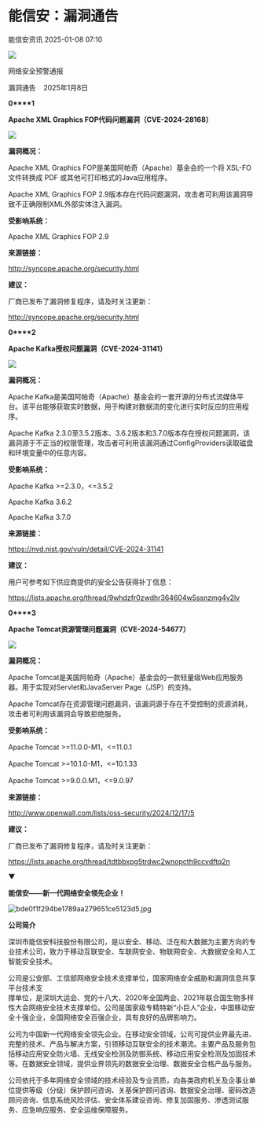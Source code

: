 #  能信安：漏洞通告   
 能信安资讯   2025-01-08 07:10  
  
![](https://mmbiz.qpic.cn/sz_mmbiz_png/f7EgONBwTiczzCzHNwiagNicnFtwJRHV0sYhjHicPqwiaVpwZTTKE7LlZqtia0r5icibShaJjlmdMdZ5AAjozz5CpZ0myA/640?wx_fmt=png&from=appmsg "")  
  
网络安全预警通报  
  
漏洞通告    2025年1月8日  
  
  
  
**0****1**  
  
**Apache XML Graphics FOP代码问题漏洞（CVE-2024-28168）**  
  
![](https://mmbiz.qpic.cn/sz_mmbiz_png/f7EgONBwTiczzCzHNwiagNicnFtwJRHV0sYsGq7ibjcjZHqAaraW0J6qiaL7RhLOeZFXziakcvicWuiaJcmx9joxQPIJibw/640?wx_fmt=png&from=appmsg "")  
  
  
  
**漏洞概况：**  
  
Apache XML Graphics FOP是美国阿帕奇（Apache）基金会的一个将 XSL-FO 文件转换成 PDF 或其他可打印格式的Java应用程序。  
  
Apache XML Graphics FOP 2.9版本存在代码问题漏洞，攻击者可利用该漏洞导致不正确限制XML外部实体注入漏洞。  
  
  
**受影响系统：**  
  
Apache XML Graphics FOP 2.9  
  
  
**来源链接：**  
  
http://syncope.apache.org/security.html  
  
  
**建议：**  
  
厂商已发布了漏洞修复程序，请及时关注更新：  
  
http://syncope.apache.org/security.html  
  
  
**0****2**  
  
**Apache Kafka授权问题漏洞（CVE-2024-31141）**  
  
![](https://mmbiz.qpic.cn/sz_mmbiz_png/f7EgONBwTiczzCzHNwiagNicnFtwJRHV0sYsGq7ibjcjZHqAaraW0J6qiaL7RhLOeZFXziakcvicWuiaJcmx9joxQPIJibw/640?wx_fmt=png&from=appmsg "")  
  
  
  
**漏洞概况：**  
  
Apache Kafka是美国阿帕奇（Apache）基金会的一套开源的分布式流媒体平台。该平台能够获取实时数据，用于构建对数据流的变化进行实时反应的应用程序。  
  
Apache Kafka 2.3.0至3.5.2版本、3.6.2版本和3.7.0版本存在授权问题漏洞，该漏洞源于不正当的权限管理，攻击者可利用该漏洞通过ConfigProviders读取磁盘和环境变量中的任意内容。  
  
  
**受影响系统：**  
  
Apache Kafka >=2.3.0，<=3.5.2  
  
Apache Kafka 3.6.2  
  
Apache Kafka 3.7.0  
  
  
**来源链接：**  
  
https://nvd.nist.gov/vuln/detail/CVE-2024-31141  
  
  
**建议：**  
  
用户可参考如下供应商提供的安全公告获得补丁信息：  
  
https://lists.apache.org/thread/9whdzfr0zwdhr364604w5ssnzmg4v2lv  
  
  
**0****3**  
  
**Apache Tomcat资源管理问题漏洞（CVE-2024-54677）**  
  
![](https://mmbiz.qpic.cn/sz_mmbiz_png/f7EgONBwTiczzCzHNwiagNicnFtwJRHV0sYsGq7ibjcjZHqAaraW0J6qiaL7RhLOeZFXziakcvicWuiaJcmx9joxQPIJibw/640?wx_fmt=png&from=appmsg "")  
  
  
  
**漏洞概况：**  
  
Apache Tomcat是美国阿帕奇（Apache）基金会的一款轻量级Web应用服务器。用于实现对Servlet和JavaServer Page（JSP）的支持。  
  
Apache Tomcat存在资源管理问题漏洞，该漏洞源于存在不受控制的资源消耗，攻击者可利用该漏洞会导致拒绝服务。  
  
  
**受影响系统：**  
  
Apache Tomcat >=11.0.0-M1，<=11.0.1  
  
Apache Tomcat >=10.1.0-M1，<=10.1.33  
  
Apache Tomcat >=9.0.0.M1，<=9.0.97  
  
  
**来源链接：**  
  
http://www.openwall.com/lists/oss-security/2024/12/17/5  
  
  
**建议：**  
  
厂商已发布了漏洞修复程序，请及时关注更新：  
  
https://lists.apache.org/thread/tdtbbxpg5trdwc2wnopcth9ccvdftq2n  
  
  
  
  
  
  
  
▼  
  
**能信安——新一代网络安全领先企业！**  
  
  
  
![](https://mmbiz.qpic.cn/mmbiz_jpg/f7EgONBwTicyukySMu6FXUXWDAkWwribspgqezQeNT68WySw9CozfOicqxGnISiaB0GFYXp3qXHmpmHzays0SBTSibQ/640?wx_fmt=jpeg "bde0f1f294be1789aa279651ce5123d5.jpg")  
  
**公司简介**  
  
  
  
深圳市能信安科技股份有限公司，是以安全、移动、泛在和大数据为主要方向的专业技术公司，致力于移动互联安全、车联网安全、物联网安全、大数据安全和人工智能安全技术。  
  
公司是公安部、工信部网络安全技术支撑单位，国家网络安全威胁和漏洞信息共享平台技术支  
撑单位，是深圳大运会、党的十八大、2020年全国两会、2021年联合国生物多样性大会网络安全技术支撑单位。公司是国家级专精特新“小巨人”企业，中国移动安全十强企业，全国网络安全百强企业，具有良好的品牌影响力。  
  
公司为中国新一代网络安全领先企业。在移动安全领域，公司可提供业界最先进、完整的技术、产品与解决方案，引领移动互联安全的技术潮流。主要产品及服务包括移动应用安全防火墙、无线安全检测及防御系统、移动应用安全检测及加固技术等。在数据安全领域，提供业界领先的数据安全治理、数据安全合格产品与服务。  
  
公司依托于多年网络安全领域的技术经验及专业资质，向各类政府机关及企事业单位提供等级（分级）保护顾问咨询、关基保护顾问咨询、数据安全治理、密码改造顾问咨询、信息系统风险评估、安全体系建设咨询、修复加固服务、渗透测试服务、应急响应服务、安全运维保障服务。  
  
  
  
  
  
  
  
  
